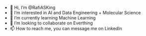 - 👋 Hi, I’m @RafiASKing
- 👀 I’m interested in AI and Data Engineering + Molecular Science
- 🌱 I’m currently learning Machine Learning
- 💞️ I’m looking to collaborate on Everthing
- 📫 How to reach me, you can message me on LinkedIn

<!---
RafiASKing/RafiASKing is a ✨ special ✨ repository because its `README.md` (this file) appears on your GitHub profile.
You can click the Preview link to take a look at your changes.
--->
